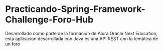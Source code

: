 # Practicando-Spring-Framework-Challenge-Foro-Hub
Desarrollado como parte de la formación de Alura Oracle Next Education, esta aplicacion desarrollada con Java es una API REST con la temática de un foro
